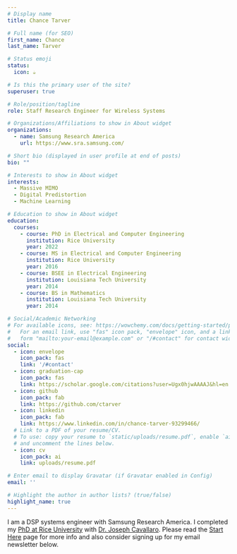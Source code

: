 ```yaml
---
# Display name
title: Chance Tarver

# Full name (for SEO)
first_name: Chance
last_name: Tarver

# Status emoji
status:
  icon: ☕️

# Is this the primary user of the site?
superuser: true

# Role/position/tagline
role: Staff Research Engineer for Wireless Systems

# Organizations/Affiliations to show in About widget
organizations:
  - name: Samsung Research America
    url: https://www.sra.samsung.com/

# Short bio (displayed in user profile at end of posts)
bio: ""

# Interests to show in About widget
interests:
  - Massive MIMO
  - Digital Predistortion
  - Machine Learning

# Education to show in About widget
education:
  courses:
    - course: PhD in Electrical and Computer Engineering
      institution: Rice University
      year: 2022
    - course: MS in Electrical and Computer Engineering
      institution: Rice University
      year: 2016
    - course: BSEE in Electrical Engineering
      institution: Louisiana Tech University
      year: 2014
    - course: BS in Mathematics
      institution: Louisiana Tech University
      year: 2014	  

# Social/Academic Networking
# For available icons, see: https://wowchemy.com/docs/getting-started/page-builder/#icons
#   For an email link, use "fas" icon pack, "envelope" icon, and a link in the
#   form "mailto:your-email@example.com" or "/#contact" for contact widget.
social:
  - icon: envelope
    icon_pack: fas
    link: '/#contact'
  - icon: graduation-cap
    icon_pack: fas
    link: https://scholar.google.com/citations?user=Ugx0hjwAAAAJ&hl=en
  - icon: github
    icon_pack: fab
    link: https://github.com/ctarver
  - icon: linkedin
    icon_pack: fab
    link: https://www.linkedin.com/in/chance-tarver-93299466/
  # Link to a PDF of your resume/CV.
  # To use: copy your resume to `static/uploads/resume.pdf`, enable `ai` icons in `params.yaml`,
  # and uncomment the lines below.
  - icon: cv
    icon_pack: ai
    link: uploads/resume.pdf

# Enter email to display Gravatar (if Gravatar enabled in Config)
email: ''

# Highlight the author in author lists? (true/false)
highlight_name: true
---
```


I am a DSP systems engineer with Samsung Research America. I completed my [PhD at Rice University](https://www.ece.rice.edu/) with [Dr. Joseph Cavallaro](http://cavallaro.rice.edu/). 
Please read the [Start Here](/me) page for more info and also consider signing up for my email newsletter below.

